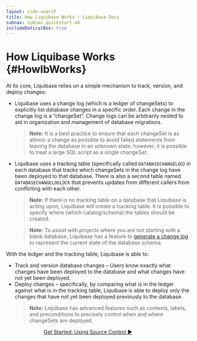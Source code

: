 ```yaml
---
layout: side-search
title: How Liquibase Works | Liquibase Docs
subnav: subnav_quickstart.md
includeDaticalBox: true
---
```


# How Liquibase Works {#HowlbWorks}
At its core, Liquibase relies on a simple mechanism to track, version, and deploy changes:
- Liquibase uses a change log (which is a ledger of changeSets) to explicitly list database changes in a specific order. Each change in the 
  change log is a “changeSet”. Change logs can be arbitrarily nested to aid in organization and management of database migrations.
    >**Note:** It is a best practice to ensure that each changeSet is as atomic a change as possible to avoid failed statements from leaving 
    the database in an unknown state; however, it is possible to treat a large SQL script as a single changeSet.
- Liquibase uses a tracking table (specifically called `DATABASECHANGELOG`) in each database that tracks which changeSets in the change log 
  have been deployed to that database. There is also a second table named `DATABASECHANGELOGLOCK` that prevents updates from different callers 
  from conflicting with each other.
    >**Note:** If there is no tracking table on a database that Liquibase is acting upon, Liquibase will create a tracking table. It is possible to specify where 
    (which catalog/schema) the tables should be created.
    
    >**Note:** To assist with projects where you are not starting with a blank database, Liquibase has a feature to [generate a change log](/documentation/generating_changelogs.html) 
    to represent the current state of the database schema.

With the ledger and the tracking table, Liquibase is able to:
- Track and version database changes – Users know exactly what changes have been deployed to the database and what changes have not yet been deployed.
- Deploy changes – specifically, by comparing what is in the ledger against what is in the tracking table, Liquibase is able to deploy only the changes 
  that have not yet been deployed previously to the database.
    >**Note:** Liquibase has advanced features such as contexts, labels, and preconditions to precisely control when and where changeSets are deployed.

<div class="cta-container" style="margin-left: auto; margin-right: auto; width: 300px; height: 50px">
<div class="cta cta--block"><a href="/get_started/version_control_info.html">Get Started: Using Source Control ►</a></div></div>
